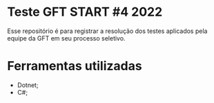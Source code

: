 # Teste GFT START #4 2022

Esse repositório é para registrar a resolução dos testes aplicados pela equipe da GFT em seu processo seletivo.

# Ferramentas utilizadas

- Dotnet;
- C#;